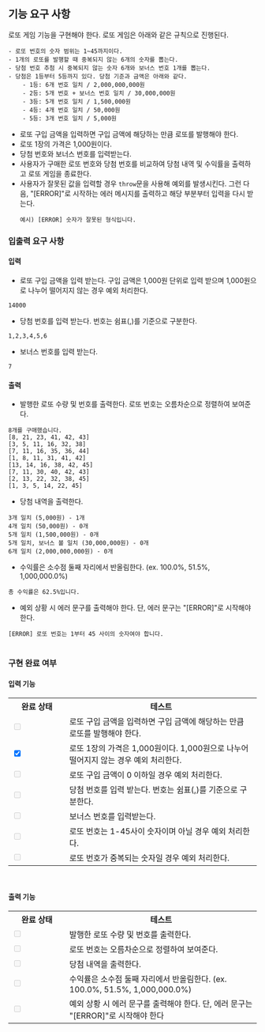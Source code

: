 ## 기능 요구 사항

 로또 게임 기능을 구현해야 한다. 로또 게임은 아래와 같은 규칙으로 진행된다.

```
- 로또 번호의 숫자 범위는 1~45까지이다.
- 1개의 로또를 발행할 때 중복되지 않는 6개의 숫자를 뽑는다.
- 당첨 번호 추첨 시 중복되지 않는 숫자 6개와 보너스 번호 1개를 뽑는다.
- 당첨은 1등부터 5등까지 있다. 당첨 기준과 금액은 아래와 같다.
    - 1등: 6개 번호 일치 / 2,000,000,000원
    - 2등: 5개 번호 + 보너스 번호 일치 / 30,000,000원
    - 3등: 5개 번호 일치 / 1,500,000원
    - 4등: 4개 번호 일치 / 50,000원
    - 5등: 3개 번호 일치 / 5,000원
```

- 로또 구입 금액을 입력하면 구입 금액에 해당하는 만큼 로또를 발행해야 한다.
- 로또 1장의 가격은 1,000원이다.
- 당첨 번호와 보너스 번호를 입력받는다.
- 사용자가 구매한 로또 번호와 당첨 번호를 비교하여 당첨 내역 및 수익률을 출력하고 로또 게임을 종료한다.
- 사용자가 잘못된 값을 입력할 경우 `throw`문을 사용해 예외를 발생시킨다. 그런 다음, "[ERROR]"로 시작하는 에러 메시지를 출력하고 해당 부분부터 입력을 다시 받는다.
  ```
  예시) [ERROR] 숫자가 잘못된 형식입니다.
  ```

### 입출력 요구 사항

#### 입력

- 로또 구입 금액을 입력 받는다. 구입 금액은 1,000원 단위로 입력 받으며 1,000원으로 나누어 떨어지지 않는 경우 예외 처리한다.

```
14000
```

- 당첨 번호를 입력 받는다. 번호는 쉼표(,)를 기준으로 구분한다.

```
1,2,3,4,5,6
```

- 보너스 번호를 입력 받는다.

```
7
```

#### 출력

- 발행한 로또 수량 및 번호를 출력한다. 로또 번호는 오름차순으로 정렬하여 보여준다.

```
8개를 구매했습니다.
[8, 21, 23, 41, 42, 43]
[3, 5, 11, 16, 32, 38]
[7, 11, 16, 35, 36, 44]
[1, 8, 11, 31, 41, 42]
[13, 14, 16, 38, 42, 45]
[7, 11, 30, 40, 42, 43]
[2, 13, 22, 32, 38, 45]
[1, 3, 5, 14, 22, 45]
```

- 당첨 내역을 출력한다.

```
3개 일치 (5,000원) - 1개
4개 일치 (50,000원) - 0개
5개 일치 (1,500,000원) - 0개
5개 일치, 보너스 볼 일치 (30,000,000원) - 0개
6개 일치 (2,000,000,000원) - 0개
```

- 수익률은 소수점 둘째 자리에서 반올림한다. (ex. 100.0%, 51.5%, 1,000,000.0%)

```
총 수익률은 62.5%입니다.
```

- 예외 상황 시 에러 문구를 출력해야 한다. 단, 에러 문구는 "[ERROR]"로 시작해야 한다.

```
[ERROR] 로또 번호는 1부터 45 사이의 숫자여야 합니다.
```

#
### 구현 완료 여부

#### 입력 기능

<table>
    <tr>
        <th style = 'width : 100px'>완료 상태</th>
        <th>테스트</th>
    </tr>
    <tr>
        <td><input type="checkBox" disabled></td>
        <td>로또 구입 금액을 입력하면 구입 금액에 해당하는 만큼 로또를 발행해야 한다.</td>
    </tr>
    <tr>
        <td><input type="checkBox" checked></td>
        <td>로또 1장의 가격은 1,000원이다. 1,000원으로 나누어 떨어지지 않는 경우 예외 처리한다.</td>
    </tr>
    <tr>
        <td><input type="checkBox" disabled></td>
        <td>로또 구입 금액이 0 이하일 경우 예외 처리한다.</td>
    </tr>
    <tr>
        <td><input type="checkBox" disabled></td>
        <td>당첨 번호를 입력 받는다. 번호는 쉼표(,)를 기준으로 구분한다.</td>
    </tr>
    <tr>
        <td><input type="checkBox" disabled></td>
        <td>보너스 번호를 입력받는다.</td>
    </tr>
    <tr>
        <td><input type="checkBox" disabled></td>
        <td>로또 번호는 1-45사이 숫자이며 아닐 경우 예외 처리한다.</td>
    </tr>
    <tr>
        <td><input type="checkBox" disabled></td>
        <td>로또 번호가 중복되는 숫자일 경우 예외 처리한다.</td>
    </tr>
</table>

<br>


#### 출력 기능

<table>
    <tr>
        <th style = 'width : 100px'>완료 상태</th>
        <th>테스트</th>
    </tr>
    <tr>
        <td><input type="checkBox" disabled></td>
        <td>발행한 로또 수량 및 번호를 출력한다.</td>
    </tr>
    <tr>
        <td><input type="checkBox" disabled></td>
        <td>로또 번호는 오름차순으로 정렬하여 보여준다.</td>
    </tr>
    <tr>
        <td><input type="checkBox" disabled></td>
        <td>당첨 내역을 출력한다.</td>
    </tr>
    <tr>
        <td><input type="checkBox" disabled></td>
        <td>수익률은 소수점 둘째 자리에서 반올림한다. (ex. 100.0%, 51.5%, 1,000,000.0%)</td>
    </tr>
    <tr>
        <td><input type="checkBox" disabled></td>
        <td>예외 상황 시 에러 문구를 출력해야 한다. 단, 에러 문구는 "[ERROR]"로 시작해야 한다</td>
    </tr>
</table>
